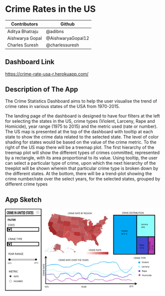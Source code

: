# Crime Rates in the US

Contributors | Github | 
--- | --- |
Aditya Bhatraju | @adibns |
Aishwarya Gopal | @AishwaryaGopal12  |
Charles Suresh | @charlessuresh  | 

## Dashboard Link

https://crime-rate-usa-r.herokuapp.com/

  
## Description of The App

The Crime Statistics Dashboard aims to help the user visualise the trend of crime rates in various states of the USA from 1970-2015.

The landing page of the dashboard is designed to have four filters at the left for selecting the states in the US, crime types (Violent, Larceny, Rape and Homicide), year range (1975 to 2015) and the metric used (rate or number). The US map is presented at the top of the dashboard with tooltip at each state to show the crime data related to the selected state. The level of color shading for states would be based on the value of the crime metric. To the right of the US map there will be a treemap plot. The first hierarchy of the treemap plot will show the different types of crimes committed, represented by a rectangle, with its area proportional to its value. Using tooltip, the user can select a particular type of crime, upon which the next hierarchy of the treeplot will be shown wherein that particular crime type is broken down by the different states. At the bottom, there will be a trend-plot showing the crime number/rate over the select years, for the selected states, grouped by different crime types

## App Sketch

![](img/Graph_Sketch.png)
